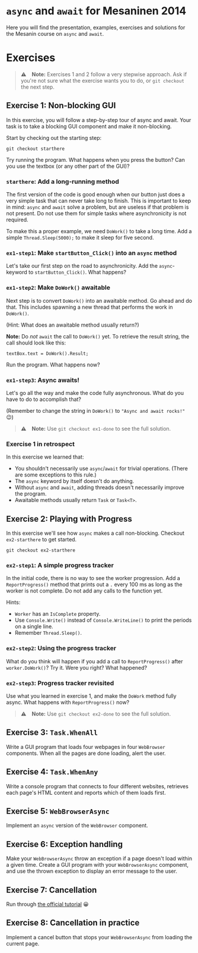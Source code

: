 # `async` and `await` for Mesaninen 2014

Here you will find the presentation, examples, exercises and solutions for the Mesanin course on `async` and `await`.

# Exercises

> :warning: &ensp; **Note:** Exercises 1 and 2 follow a very stepwise approach. Ask if you're not sure what the 
> exercise wants you to do, or `git checkout` the next step.

## Exercise 1: Non-blocking GUI

In this exercise, you will follow a step-by-step tour of async and await. Your task is to take a blocking GUI component
and make it non-blocking.

Start by checking out the starting step:

    git checkout starthere

Try running the program. What happens when you press the button? Can you use the textbox (or any other part of the GUI)?

### `starthere`: Add a long-running method

The first version of the code is good enough when our button just does a very simple task that can never take long to
finish. This is important to keep in mind: `async` and `await` solve a problem, but are useless if that problem is not
present. Do not use them for simple tasks where asynchronicity is not required.

To make this a proper example, we need `DoWork()` to take a long time. Add a simple `Thread.Sleep(5000);` to make it
sleep for five second.

### `ex1-step1`: Make `startButton_Click()` into an `async` method

Let's take our first step on the road to asynchronicity. Add the `async`-keyword to `startButton_Click()`. What happens?

### `ex1-step2`: Make `DoWork()` awaitable

Next step is to convert `DoWork()` into an awaitable method. Go ahead and do that. This includes spawning a new thread
that performs the work in `DoWork()`.

(Hint: What does an awaitable method usually return?)

**Note:** Do *not* `await` the call to `DoWork()` yet. To retrieve the result string, the call should look like this:

    textBox.text = DoWork().Result;

Run the program. What happens now?

### `ex1-step3`: Async awaits!

Let's go all the way and make the code fully asynchronous. What do you have to do to accomplish that?

(Remember to change the string in `DoWork()` to `"Async and await rocks!"` :wink:)

> :warning: &ensp; **Note:** Use `git checkout ex1-done` to see the full solution.

### Exercise 1 in retrospect

In this exercise we learned that:

- You shouldn't necessarily use `async`/`await` for trivial operations. (There are some exceptions to this rule.)
- The `async` keyword by itself doesn't do anything.
- Without `async` and `await`, adding threads doesn't necessarily improve the program.
- Awaitable methods usually return `Task` or `Task<T>`.


## Exercise 2: Playing with Progress

In this exercise we'll see how `async` makes a call non-blocking. Checkout `ex2-starthere` to get started.

    git checkout ex2-starthere

### `ex2-step1`: A simple progress tracker

In the initial code, there is no way to see the worker progression. Add a `ReportProgress()` method that prints out a
`.` every 100 ms as long as the worker is not complete. Do not add any calls to the function yet.

Hints:

- `Worker` has an `IsComplete` property.
- Use `Console.Write()` instead of `Console.WriteLine()` to print the periods on a single line.
- Remember `Thread.Sleep()`.

### `ex2-step2`: Using the progress tracker

What do you think will happen if you add a call to `ReportProgress()` after `worker.DoWork()`? Try it. Were you right?
What happened?

### `ex2-step3`: Progress tracker revisited 

Use what you learned in exercise 1, and make the `DoWork` method fully async. What happens with `ReportProgress()` now?

> :warning: &ensp; **Note:** Use `git checkout ex2-done` to see the full solution.

## Exercise 3: `Task.WhenAll`

Write a GUI program that loads four webpages in four `WebBrowser` components. When all the pages are done loading,
alert the user.

## Exercise 4: `Task.WhenAny`

Write a console program that connects to four different websites, retrieves each page's HTML content and reports which
of them loads first.

## Exercise 5: `WebBrowserAsync`

Implement an `async` version of the `WebBrowser` component.

## Exercise 6: Exception handling

Make your `WebBrowserAsync` throw an exception if a page doesn't load within a given time. Create a GUI program with your `WebBrowserAsync` component, and use the thrown exception to display an error message to the user.

## Exercise 7: Cancellation

Run through [the official tutorial](http://msdn.microsoft.com/en-us/library/jj155759.aspx) :grinning:

## Exercise 8: Cancellation in practice

Implement a cancel button that stops your `WebBrowserAsync` from loading the current page.
